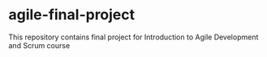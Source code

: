 # agile-final-project
This repository contains final project for Introduction to Agile Development and Scrum course
